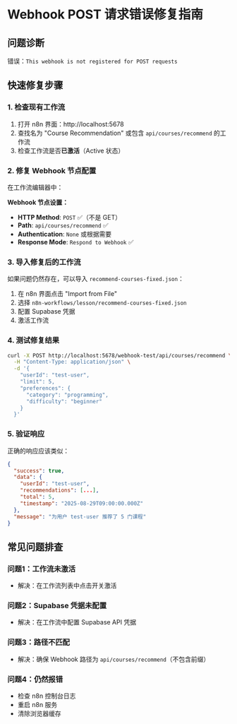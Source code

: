 # Webhook POST 请求错误修复指南

## 问题诊断
错误：`This webhook is not registered for POST requests`

## 快速修复步骤

### 1. 检查现有工作流
1. 打开 n8n 界面：http://localhost:5678
2. 查找名为 "Course Recommendation" 或包含 `api/courses/recommend` 的工作流
3. 检查工作流是否**已激活**（Active 状态）

### 2. 修复 Webhook 节点配置
在工作流编辑器中：

**Webhook 节点设置：**
- **HTTP Method**: `POST` ✅（不是 GET）
- **Path**: `api/courses/recommend` ✅
- **Authentication**: `None` 或根据需要
- **Response Mode**: `Respond to Webhook` ✅

### 3. 导入修复后的工作流
如果问题仍然存在，可以导入 `recommend-courses-fixed.json`：

1. 在 n8n 界面点击 "Import from File"
2. 选择 `n8n-workflows/lesson/recommend-courses-fixed.json`
3. 配置 Supabase 凭据
4. 激活工作流

### 4. 测试修复结果
```bash
curl -X POST http://localhost:5678/webhook-test/api/courses/recommend \
  -H "Content-Type: application/json" \
  -d '{
    "userId": "test-user",
    "limit": 5,
    "preferences": {
      "category": "programming",
      "difficulty": "beginner"
    }
  }'
```

### 5. 验证响应
正确的响应应该类似：
```json
{
  "success": true,
  "data": {
    "userId": "test-user",
    "recommendations": [...],
    "total": 5,
    "timestamp": "2025-08-29T09:00:00.000Z"
  },
  "message": "为用户 test-user 推荐了 5 门课程"
}
```

## 常见问题排查

### 问题1：工作流未激活
- 解决：在工作流列表中点击开关激活

### 问题2：Supabase 凭据未配置
- 解决：在工作流中配置 Supabase API 凭据

### 问题3：路径不匹配
- 解决：确保 Webhook 路径为 `api/courses/recommend`（不包含前缀）

### 问题4：仍然报错
- 检查 n8n 控制台日志
- 重启 n8n 服务
- 清除浏览器缓存